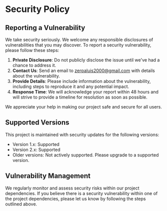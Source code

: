 # Security Policy

## Reporting a Vulnerability

We take security seriously. We welcome any responsible disclosures of vulnerabilities that you may discover. To report a security vulnerability, please follow these steps:

1. **Private Disclosure**: Do not publicly disclose the issue until we've had a chance to address it.
2. **Contact Us**: Send an email to [zerpaluis2000@gmail.com](mailto:zerpaluis2000@gmail.com) with details about the vulnerability.
3. **Provide Details**: Please include information about the vulnerability, including steps to reproduce it and any potential impact.
4. **Response Time**: We will acknowledge your report within 48 hours and will strive to provide a timeline for resolution as soon as possible.

We appreciate your help in making our project safe and secure for all users.

## Supported Versions

This project is maintained with security updates for the following versions:

- Version 1.x: Supported
- Version 2.x: Supported
- Older versions: Not actively supported. Please upgrade to a supported version.

## Vulnerability Management

We regularly monitor and assess security risks within our project dependencies. If you believe there is a security vulnerability within one of the project dependencies, please let us know by following the steps outlined above.
